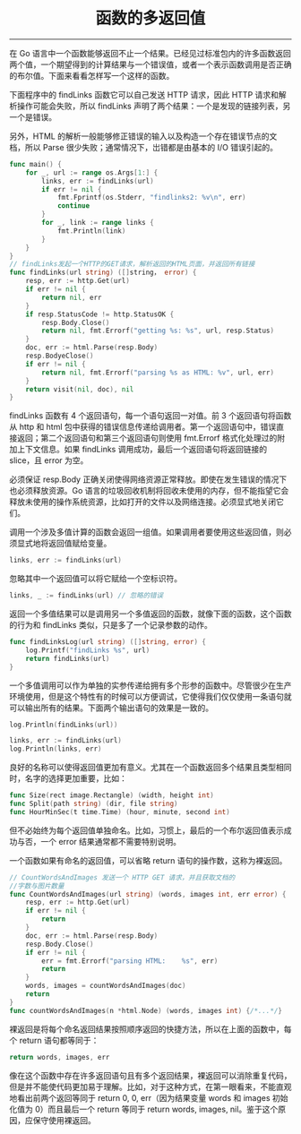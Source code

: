 <center><h1>函数的多返回值</h1></center>

---

在 Go 语言中一个函数能够返回不止一个结果。已经见过标准包内的许多函数返回两个值，一个期望得到的计算结果与一个错误值，或者一个表示函数调用是否正确的布尔值。下面来看看怎样写一个这样的函数。

下面程序中的 findLinks 函数它可以自己发送 HTTP 请求，因此 HTTP 请求和解析操作可能会失败，所以 findLinks 声明了两个结果：一个是发现的链接列表，另一个是错误。

另外，HTML 的解析一般能够修正错误的输入以及构造一个存在错误节点的文档，所以 Parse 很少失败；通常情况下，岀错都是由基本的 I/O 错误引起的。

```go
func main() {
    for _, url := range os.Args[1:] {
        links, err := findLinks(url)
        if err != nil {
            fmt.Fprintf(os.Stderr, "findlinks2: %v\n", err)
            continue
        }
        for _, link := range links {
            fmt.Println(link)
        }
    }
}
// findLinks发起一个HTTP的GET请求，解析返回的HTML页面，并返回所有链接
func findLinks(url string) ([]string， error) {
    resp, err := http.Get(url)
    if err != nil {
        return nil, err
    }
    if resp.StatusCode != http.StatusOK {
        resp.Body.Close()
        return nil, fmt.Errorf("getting %s: %s", url, resp.Status)
    }
    doc, err := html.Parse(resp.Body)
    resp.BodyeClose()
    if err != nil {
        return nil, fmt.Errorf("parsing %s as HTML: %v", url, err)
    }
    return visit(nil, doc), nil
}
```

findLinks 函数有 4 个返回语句，每一个语句返回一对值。前 3 个返回语句将函数从 http 和 html 包中获得的错误信息传递给调用者。第一个返回语句中，错误直接返回；第二个返回语句和第三个返回语句则使用 fmt.Errorf 格式化处理过的附加上下文信息。如果 findLinks 调用成功，最后一个返回语句将返回链接的 slice，且 error 为空。

必须保证 resp.Body 正确关闭使得网络资源正常释放。即使在发生错误的情况下也必须释放资源。Go 语言的垃圾回收机制将回收未使用的内存，但不能指望它会释放未使用的操作系统资源，比如打开的文件以及网络连接。必须显式地关闭它们。

调用一个涉及多值计算的函数会返回一组值。如果调用者要使用这些返回值，则必须显式地将返回值赋给变量。

```go
links, err := findLinks(url)
```

忽略其中一个返回值可以将它赋给一个空标识符。

```go
links, _ := findLinks(url) // 忽略的错误
```

返回一个多值结果可以是调用另一个多值返回的函数，就像下面的函数，这个函数的行为和 findLinks 类似，只是多了一个记录参数的动作。

```go
func findLinksLog(url string) ([]string, error) {
    log.Printf("findLinks %s", url)
    return findLinks(url)
}
```

一个多值调用可以作为单独的实参传递给拥有多个形参的函数中。尽管很少在生产环境使用，但是这个特性有的时候可以方便调试，它使得我们仅仅使用一条语句就可以输出所有的结果。下面两个输出语句的效果是一致的。

```go
log.Println(findLinks(url))

links, err := findLinks(url)
log.Println(links, err)
```

良好的名称可以使得返回值更加有意义。尤其在一个函数返回多个结果且类型相同时，名字的选择更加重要，比如：

```go
func Size(rect image.Rectangle) (width, height int)
func Split(path string) (dir, file string)
func HourMinSec(t time.Time) (hour, minute, second int)
```

但不必始终为每个返回值单独命名。比如，习惯上，最后的一个布尔返回值表示成功与否，一个 error 结果通常都不需要特别说明。

一个函数如果有命名的返回值，可以省略 return 语句的操作数，这称为裸返回。

```go
// CountWordsAndImages 发送一个 HTTP GET 请求，并且获取文档的
//字数与图片数量
func CountWordsAndImages(url string) (words, images int, err error) {
    resp, err := http.Get(url)
    if err != nil {
        return
    }
    doc, err := html.Parse(resp.Body)
    resp.Body.Close()
    if err != nil {
        err = fmt.Errorf("parsing HTML:    %s", err)
        return
    }
    words, images = countWordsAndImages(doc)
    return
}
func countWordsAndImages(n *html.Node) (words, images int) {/*...*/}
```

裸返回是将每个命名返回结果按照顺序返回的快捷方法，所以在上面的函数中，每个 return 语句都等同于：

```go
return words, images, err
```

像在这个函数中存在许多返回语句且有多个返回结果，裸返回可以消除重复代码，但是并不能使代码更加易于理解。比如，对于这种方式，在第一眼看来，不能直观地看出前两个返回等同于 return 0, 0, err（因为结果变量 words 和 images 初始化值为 0）而且最后一个 return 等同于 return words, images, nil。鉴于这个原因，应保守使用裸返回。
